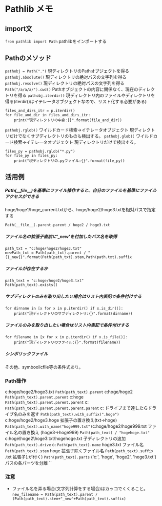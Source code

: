 # Pathlib メモ
## import文
`from pathlib import Path`  pathlibをインポートする
## Pathのメソッド
`pathobj = Path(".")`  現ディレクトリのPathオブジェクトを得る
`pathobj.absolute()` 現ディレクトリの絶対パスの文字列を得る
`pathobj.resolve()` 現ディレクトリの絶対パスの文字列を得る
`Path("/a/a/a/").cwd()` Pathオブジェクトの内容に関係なく、現在のディレクトリを得る
`pathobj.iterdir()` 現ディレクトリ内のファイルやディレクトリを得る(iterdir()はイテレータオブジェクトなので、リスト化する必要がある)
```
files_and_dirs_itr = p.iterdir()
for file_and_dir in files_and_dirs_itr:
    print("現ディレクトリの中身:{}".format(file_and_dir))
``` 
`pathobj.rglob()` ワイルドカード検索→イテレータオブジェクト 現ディレクトリだけでなくサブディレクトリのものも検出する。
`pathobj.glob()` ワイルドカード検索→イテレータオプジェクト 現ディレクトリだけで検出する。
```
files_py = pathobj.rglob("*.py")
for file_py in files_py:
    print("現ディレクトリの.pyファイル:{}".format(file_py))
```
## 活用例
##### Path(\_\_file\_\_)を基準にファイル操作すると、自分のファイルを基準にファイルアクセスができる
hoge/hoge1/hoge_current.txtから、hoge/hoge2/hoge3.txtを相対パスで指定する
```
Path(__file__).parent.parent / hoge2 / hoge3.txt
```
##### ファイル名の拡張子直前に'_new'を付加したパス名を取得
```
path_txt = "c:hoge/hoge2/hoge3.txt"
newPath_txt = Path(path_txt).parent / "{}_new{}".format(Path(path_txt).stem,Path(path.txt).suffix
```
##### ファイルが存在するか
```
path_text = "c:hoge/hoge2/hoge3.txt"
Path(path_text).exists()
```
##### サブディレクトのみを取り出したい場合はリスト内表記で条件付けする
```
for dirname in [x for x in p.iterdir() if x.is_dir()]:
    print("現ディレクトリのサブディレクトリ:{}".format(dirname))
```
##### ファイルのみを取り出したい場合はリスト内表記で条件付けする
```
for filename in [x for x in p.iterdir() if x.is_file()]:
    print("現ディレクトリのファイル:{}".format(filename))
```
##### シンボリックファイル
その他、symboolicfile等の条件式あり。

### Path操作
c:hoge/hoge2/hoge3.txt
`Path(path_text).parent` c:hoge/hoge2
`Path(path_text).parent.parent`  c:hoge
`Path(path_text).parent.parent.parent` c:
`Path(path_text).parent.parent.parent.parent` c: ドライブまで達したらドライブ名のみを返す
`Path(path_text).with_suffix(".hoge")` c:hoge/hoge2/hoge3.hoge 拡張子の置き換え(txt->hoge)
`Path(path_text).with_name("hoge999.txt")`c:hoge/hoge2/hoge999.txt ファイル名の置き換え (hoge3->hoge999)
`Path(path_text) / "hogehoge.txt"` c:hoge\hoge2\hoge3.txt\hogehoge.txt 子ディレクトリの追加
`Path(path_text).drive` c:
`Path(path_text).name`  hoge3.txt  ファイル名
`Path(path_text).stem`  hoge  拡張子除くファイル名
`Path(path_text).suffix`  .txt 拡張子(.が付く)
`Path(path_text).parts`   ('c:', 'hoge', 'hoge2', 'hoge3.txt')  パスの各パーツを分離
``

### 注意
- ファイル名を弄る場合(文字列計算をする場合)はカッコでくくること。
`new_filename = Path(path_text).parent / (Path(path_text).stem+"_new"+Path(path_text).suffix)`



